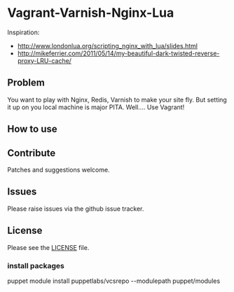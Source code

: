 # Vagrant-Varnish-Nginx-Lua

Inspiration:
  - http://www.londonlua.org/scripting_nginx_with_lua/slides.html
  - http://mikeferrier.com/2011/05/14/my-beautiful-dark-twisted-reverse-proxy-LRU-cache/


## Problem

You want to play with Nginx, Redis, Varnish to make your site fly. But setting it up on you local machine is major PITA. Well.... Use Vagrant!


## How to use


## Contribute

Patches and suggestions welcome.

## Issues

Please raise issues via the github issue tracker.

## License

Please see the [LICENSE](https://github.com/mindreframer/vagrant-varnish-nginx-lua/blob/master/LICENSE)
file.


[Vagrant]: http://vagrantup.com
[Puppet]: http://puppetlabs.com

### install packages

puppet module install puppetlabs/vcsrepo --modulepath puppet/modules